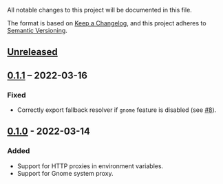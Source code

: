 All notable changes to this project will be documented in this file.

The format is based on [Keep a Changelog](https://keepachangelog.com/en/1.0.0/),
and this project adheres to [Semantic Versioning](https://semver.org/spec/v2.0.0.html).

## [Unreleased]

## [0.1.1] – 2022-03-16

### Fixed
- Correctly export fallback resolver if `gnome` feature is disabled (see [#8]).

[#8]: https://codeberg.org/flausch/system_proxy.rs/issues/8

## [0.1.0] - 2022-03-14

### Added
- Support for HTTP proxies in environment variables.
- Support for Gnome system proxy.

[Unreleased]: https://github.com/lunaryorn/system_proxy.rs/compare/v0.1.1...HEAD
[0.1.1]: https://github.com/lunaryorn/system_proxy.rs/compare/v0.1.0...v0.1.1
[0.1.0]: https://github.com/lunaryorn/system_proxy.rs/releases/tag/v0.1.0

